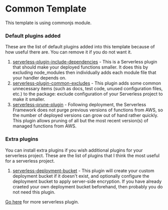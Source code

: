 # Common Template

This template is using commonjs module.

### Default plugins added

These are the list of default plugins added into this template because of how useful there are. You can remove it if you do not want it.

1. [serverless-plugin-include-dependencies](https://www.serverless.com/plugins/serverless-plugin-include-dependencies) - This is a Serverless plugin that should make your deployed functions smaller. It does this by excluding node_modules then individually adds each module file that your handler depends on.
2. [serverless-plugin-common-excludes](https://www.serverless.com/plugins/serverless-plugin-common-excludes) - This plugin adds some common unnecessary items (such as docs, test code, unused configuration files, etc.) to the package: exclude configuration of your Serverless project to make it smaller.
3. [serverless-prune-plugin](https://www.serverless.com/plugins/serverless-prune-plugin) - Following deployment, the Serverless Framework does not purge previous versions of functions from AWS, so the number of deployed versions can grow out of hand rather quickly. This plugin allows pruning of all but the most recent version(s) of managed functions from AWS.

### Extra plugins

You can install extra plugins if you wish additional plugins for your serverless project. These are the list of plugins that I think the most useful for a serverless project.

1. [serverless-deployment-bucket](https://www.serverless.com/plugins/serverless-deployment-bucket) - This plugin will create your custom deployment bucket if it doesn't exist, and optionally configure the deployment bucket to apply server-side encryption. If you have already craeted your own deployment bucket beforehand, then probably you do not need this plugin.

[Go here](https://www.serverless.com/plugins) for more serverless plugin.
